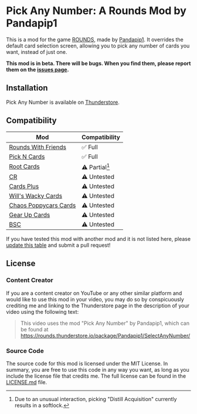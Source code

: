 # Pick Any Number: A Rounds Mod by Pandapip1

This is a mod for the game [ROUNDS](https://store.steampowered.com/app/1557740/ROUNDS/), made by [Pandapip1](https://github.com/Pandapip1). It overrides the default card selection screen, allowing you to pick any number of cards you want, instead of just one.

**This mod is in beta. There will be bugs. When you find them, please report them on the [issues page](https://github.com/Pandapip1/SelectAnyNumberRounds/issues).**

## Installation

Pick Any Number is available on [Thunderstore](https://rounds.thunderstore.io/package/Pandapip1/SelectAnyNumber/).

## Compatibility

| Mod                                                                                            | Compatibility  |
| ---------------------------------------------------------------------------------------------- | -------------- |
| [Rounds With Friends](https://rounds.thunderstore.io/package/olavim/RoundsWithFriends/)        | ✅ Full        |
| [Pick N Cards](https://rounds.thunderstore.io/package/Pykess/Pick_N_Cards/)                    | ✅ Full        |
| [Root Cards](https://rounds.thunderstore.io/package/Root/Root_Cards/)                          | ⚠️ Partial[^1] |
| [CR](https://rounds.thunderstore.io/package/XAngelMoonX/CR/)                                   | ⚠️ Untested    |
| [Cards Plus](https://rounds.thunderstore.io/package/willis81808/CardsPlus/)                    | ⚠️ Untested    |
| [Will's Wacky Cards](https://rounds.thunderstore.io/package/willuwontu/WillsWackyCards/)       | ⚠️ Untested    |
| [Chaos Poppycars Cards](https://rounds.thunderstore.io/package/poppycars/ChaosPoppycarsCards/) | ⚠️ Untested    |
| [Gear Up Cards](https://rounds.thunderstore.io/package/GearUP/GearUpCards/)                    | ⚠️ Untested    |
| [BSC](https://rounds.thunderstore.io/package/BossSloth/BSC/)                                   | ⚠️ Untested    |

[^1]: Due to an unusual interaction, picking "Distill Acquisition" currently results in a softlock.

If you have tested this mod with another mod and it is not listed here, please [update this table](https://github.com/Pandapip1/SelectAnyNumberRounds/edit/main/README.md) and submit a pull request!

## License

### Content Creator

If you are a content creator on YouTube or any other similar platform and would like to use this mod in your video, you may do so by conspicuously crediting me and linking to the Thunderstore page in the description of your video using the following text:

> This video uses the mod "Pick Any Number" by Pandapip1, which can be found at https://rounds.thunderstore.io/package/Pandapip1/SelectAnyNumber/

### Source Code

The source code for this mod is licensed under the MIT License. In summary, you are free to use this code in any way you want, as long as you include the license file that credits me. The full license can be found in the [LICENSE.md](LICENSE.md) file.
